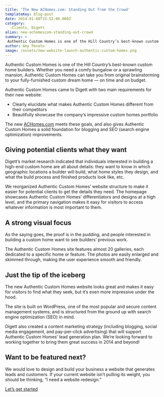 ```yaml
---
title: 'The New ACHomes.com: Standing Out from the Crowd'
templateKey: blog-post
date: 2014-01-08T15:52:06.000Z
category: 
  -Clients, Digett
alias: new-achomescom-standing-out-crowd
summary: > 
 Authentic Custom Homes is one of the Hill Country’s best-known custom home builders. Whether you need a comfy bungalow or a sprawling mansion, Authentic Custom Homes can take you from original brainstorming to your fully-furnished custom dream home — on time and on budget.
author: Amy Peveto
image: /assets/new-website-launch-authentic-custom-homes.png
---
```


Authentic Custom Homes is one of the Hill Country’s best-known custom home builders. Whether you need a comfy bungalow or a sprawling mansion, Authentic Custom Homes can take you from original brainstorming to your fully-furnished custom dream home — on time and on budget.

Authentic Custom Homes came to Digett with two main requirements for their new website:

*   Clearly elucidate what makes Authentic Custom Homes different from their competitors
*   Beautifully showcase the company’s impressive custom homes portfolio

The new [ACHomes.com](http://www.achomes.com/) meets these goals, and also gives Authentic Custom Homes a solid foundation for blogging and SEO (search engine optimization) improvements.

Giving potential clients what they want
---------------------------------------

Digett’s market research indicated that individuals interested in building a high-end custom home are all about details: they want to know in which geographic locations a builder will build, what home styles they design, and what the build process and finished products look like, etc.

We reorganized Authentic Custom Homes’ website structure to make it easier for potential clients to get the details they need. The homepage showcases Authentic Custom Homes’ differentiators and designs at a high level, and the primary navigation makes it easy for visitors to access whatever information is most important to them.

A strong visual focus
---------------------

As the saying goes, the proof is in the pudding, and people interested in building a custom home want to see builders’ previous work.

The Authentic Custom Homes site features almost 20 galleries, each dedicated to a specific home or feature. The photos are easily enlarged and skimmed through, making the user experience smooth and friendly.

Just the tip of the iceberg
---------------------------

The new Authentic Custom Homes website looks great and makes it easy for visitors to find what they seek, but it’s even more impressive under the hood.

The site is built on WordPress, one of the most popular and secure content management systems, and is structured from the ground up with search engine optimization (SEO) in mind.

Digett also created a content marketing strategy (including blogging, social media engagement, and pay-per-click advertising) that will support Authentic Custom Homes’ lead generation plan. We’re looking forward to working together to bring them great success in 2014 and beyond!

Want to be featured next?
-------------------------

We would love to design and build your business a website that generates leads and customers. If your current website isn’t pulling its weight, you should be thinking, “I need a website redesign.”

[Let’s get started](/contact)